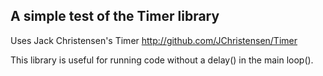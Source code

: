## A simple test of the Timer library 

Uses Jack Christensen's Timer http://github.com/JChristensen/Timer

This library is useful for running code without a delay() in the main loop().
